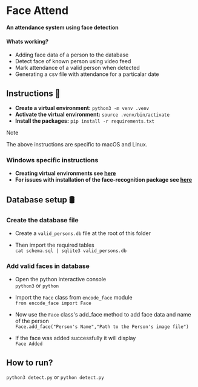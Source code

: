 # Face Attend
**An attendance system using face detection**

#### Whats working?
- Adding face data of a person to the database
- Detect face of known person using video feed
- Mark attendance of a valid person when detected
- Generating a csv file with attendance for a particalar date



## Instructions 📝
- **Create a virtual environment:**
     ```python3 -m venv .venv```
- **Activate the virtual environment:**
    ```source .venv/bin/activate```
- **Install the packages:**
    ```pip install -r requirements.txt```

>[!NOTE]
The above instructions are specific to macOS and Linux.</br>

### Windows specific instructions
- **Creating virtual environments see [here](https://docs.python.org/3/library/venv.html#creating-virtual-environments)**</br>
- **For issues with installation of the face-recognition package see [here](https://stackoverflow.com/questions/70001837/problem-in-installing-python-library-face-recognition-on-windows-10-11)**

   
## Database setup 🛢
### Create the database file
- Create a ```valid_persons.db``` file at the root of this folder

- Then import the required tables</br>
```cat schema.sql | sqlite3 valid_persons.db```

### Add valid faces in database
- Open the python interactive console</br>
```python3``` or ```python```

- Import the ```Face``` class from ```encode_face``` module</br>
```from encode_face import Face```

- Now use the ```Face``` class's add_face method to add face data and name of the person </br>
```Face.add_face("Person's Name","Path to the Person's image file")```

- If the face was added successfully it will display</br>
```Face Added```



## How to run?
```python3 detect.py``` or ```python detect.py```
